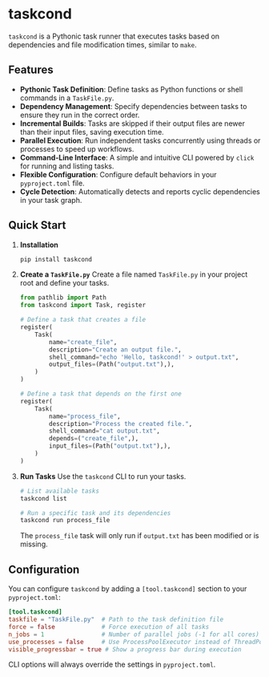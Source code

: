 # taskcond

`taskcond` is a Pythonic task runner that executes tasks based on dependencies and file modification times, similar to `make`.

## Features

- **Pythonic Task Definition**: Define tasks as Python functions or shell commands in a `TaskFile.py`.
- **Dependency Management**: Specify dependencies between tasks to ensure they run in the correct order.
- **Incremental Builds**: Tasks are skipped if their output files are newer than their input files, saving execution time.
- **Parallel Execution**: Run independent tasks concurrently using threads or processes to speed up workflows.
- **Command-Line Interface**: A simple and intuitive CLI powered by `click` for running and listing tasks.
- **Flexible Configuration**: Configure default behaviors in your `pyproject.toml` file.
- **Cycle Detection**: Automatically detects and reports cyclic dependencies in your task graph.

## Quick Start

1.  **Installation**
    ```bash
    pip install taskcond
    ```

2.  **Create a `TaskFile.py`**
    Create a file named `TaskFile.py` in your project root and define your tasks.

    ```python
    from pathlib import Path
    from taskcond import Task, register

    # Define a task that creates a file
    register(
        Task(
            name="create_file",
            description="Create an output file.",
            shell_command="echo 'Hello, taskcond!' > output.txt",
            output_files=(Path("output.txt"),),
        )
    )

    # Define a task that depends on the first one
    register(
        Task(
            name="process_file",
            description="Process the created file.",
            shell_command="cat output.txt",
            depends=("create_file",),
            input_files=(Path("output.txt"),),
        )
    )
    ```

3.  **Run Tasks**
    Use the `taskcond` CLI to run your tasks.

    ```bash
    # List available tasks
    taskcond list

    # Run a specific task and its dependencies
    taskcond run process_file
    ```

    The `process_file` task will only run if `output.txt` has been modified or is missing.

## Configuration

You can configure `taskcond` by adding a `[tool.taskcond]` section to your `pyproject.toml`:

```toml
[tool.taskcond]
taskfile = "TaskFile.py"  # Path to the task definition file
force = false             # Force execution of all tasks
n_jobs = 1                # Number of parallel jobs (-1 for all cores)
use_processes = false     # Use ProcessPoolExecutor instead of ThreadPoolExecutor
visible_progressbar = true # Show a progress bar during execution
```

CLI options will always override the settings in `pyproject.toml`.
